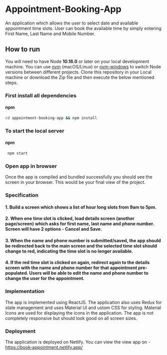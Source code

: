 # Appointment-Booking-App

An application which allows the user to select date and available appointment time slots. User can book the available time by simply entering First Name, Last Name and Mobile Number.

## How to run

You will need to have Node **10.16.0** or later on your local development machine. You can use [nvm](https://github.com/creationix/nvm#installation) (macOS/Linux) or [nvm-windows](https://github.com/coreybutler/nvm-windows#node-version-manager-nvm-for-windows) to switch Node versions between different projects.
Clone this repository in your Local machine or download the Zip file and then execute the below mentioned steps.

### First install all dependencies

#### npm

```sh
cd appointment-booking-app && npm install
```

### To start the local server

#### npm

```sh
 npm start
```

### Open app in browser

Once the app is compiled and bundled successfully you should see the screen in your browser. This would be your final view of the project.

### Specification

#### 1. Build a screen which shows a list of hour long slots from 9am to 5pm.

#### 2. When one time slot is clicked, load details screen (another page/screen) which asks for first name, last name and phone number. Screen will have 2 options - Cancel and Save.

#### 3. When the name and phone number is submitted/saved, the app should be redirected back to the main screen and the selected time slot should change to red, indicating the time slot is no longer available.

#### 4. If the red time slot is clicked on again, redirect again to the details screen with the name and phone number for that appointment pre-populated. Users will be able to edit the name and phone number to change the user for the appointment.

### Implementation

The app is implemented using ReactJS. The application also uses Redux for state management and uses Material UI and ustom CSS for styling. Material Icons are used for displaying the icons in the application. The app is not completely responsive but should look good on all screen sizes.

### Deployment

The application is deployed on Netlify. You can view the view app on - https://book-appointment.netlify.app/
